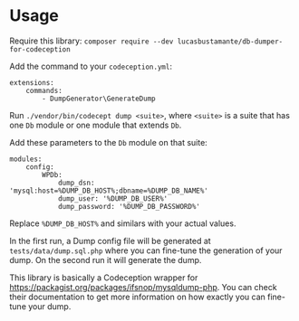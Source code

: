 # Usage

Require this library:
`composer require --dev lucasbustamante/db-dumper-for-codeception`

Add the command to your `codeception.yml`:
```
extensions:
    commands:
        - DumpGenerator\GenerateDump
```

Run `./vendor/bin/codecept dump <suite>`, where `<suite>` is a suite that has one `Db` module or one module that extends `Db`.

Add these parameters to the `Db` module on that suite:

```
modules:
    config:
        WPDb:
            dump_dsn: 'mysql:host=%DUMP_DB_HOST%;dbname=%DUMP_DB_NAME%'
            dump_user: '%DUMP_DB_USER%'
            dump_password: '%DUMP_DB_PASSWORD%'
```

Replace `%DUMP_DB_HOST%` and similars with your actual values.

In the first run, a Dump config file will be generated at `tests/data/dump.sql.php` where you can fine-tune the generation of your dump. On the second run it will generate the dump.

This library is basically a Codeception wrapper for https://packagist.org/packages/ifsnop/mysqldump-php. You can check their documentation to get more information on how exactly you can fine-tune your dump.
